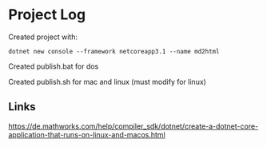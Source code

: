 # Project Log

Created project with:

`dotnet new console --framework netcoreapp3.1 --name md2html`

Created publish.bat for dos

Created publish.sh for mac and linux (must modify for linux)


## Links

https://de.mathworks.com/help/compiler_sdk/dotnet/create-a-dotnet-core-application-that-runs-on-linux-and-macos.html


